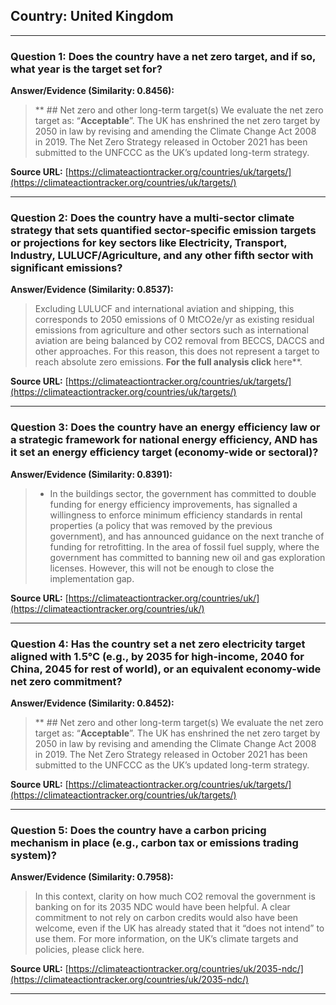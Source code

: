 ## Country: United Kingdom

---
### Question 1: Does the country have a net zero target, and if so, what year is the target set for?

**Answer/Evidence (Similarity: 0.8456):**
> **    ## Net zero and other long-term target(s)   We evaluate the net zero target as: “**Acceptable**”. The UK has enshrined the net zero target by 2050 in law by revising and amending the Climate Change Act 2008 in 2019. The Net Zero Strategy released in October 2021 has been submitted to the UNFCCC as the UK’s updated long-term strategy.

**Source URL:** [https://climateactiontracker.org/countries/uk/targets/](https://climateactiontracker.org/countries/uk/targets/)

---
### Question 2: Does the country have a multi-sector climate strategy that sets quantified sector-specific emission targets or projections for key sectors like Electricity, Transport, Industry, LULUCF/Agriculture, and any other fifth sector with significant emissions?

**Answer/Evidence (Similarity: 0.8537):**
> Excluding LULUCF and international aviation and shipping, this corresponds to 2050 emissions of 0 MtCO2e/yr as existing residual emissions from agriculture and other sectors such as international aviation are being balanced by CO2 removal from BECCS, DACCS and other approaches. For this reason, this does not represent a target to reach absolute zero emissions. **For the full analysis click** here**.

**Source URL:** [https://climateactiontracker.org/countries/uk/targets/](https://climateactiontracker.org/countries/uk/targets/)

---
### Question 3: Does the country have an energy efficiency law or a strategic framework for national energy efficiency, AND has it set an energy efficiency target (economy-wide or sectoral)?

**Answer/Evidence (Similarity: 0.8391):**
> - In the buildings sector, the government has committed to double funding for energy efficiency improvements, has signalled a willingness to enforce minimum efficiency standards in rental properties (a policy that was removed by the previous government), and has announced guidance on the next tranche of funding for retrofitting. In the area of fossil fuel supply, where the government has committed to banning new oil and gas exploration licenses. However, this will not be enough to close the implementation gap.

**Source URL:** [https://climateactiontracker.org/countries/uk/](https://climateactiontracker.org/countries/uk/)

---
### Question 4: Has the country set a net zero electricity target aligned with 1.5°C (e.g., by 2035 for high-income, 2040 for China, 2045 for rest of world), or an equivalent economy-wide net zero commitment?

**Answer/Evidence (Similarity: 0.8452):**
> **    ## Net zero and other long-term target(s)   We evaluate the net zero target as: “**Acceptable**”. The UK has enshrined the net zero target by 2050 in law by revising and amending the Climate Change Act 2008 in 2019. The Net Zero Strategy released in October 2021 has been submitted to the UNFCCC as the UK’s updated long-term strategy.

**Source URL:** [https://climateactiontracker.org/countries/uk/targets/](https://climateactiontracker.org/countries/uk/targets/)

---
### Question 5: Does the country have a carbon pricing mechanism in place (e.g., carbon tax or emissions trading system)?

**Answer/Evidence (Similarity: 0.7958):**
> In this context, clarity on how much CO2 removal the government is banking on for its 2035 NDC would have been helpful. A clear commitment to not rely on carbon credits would also have been welcome, even if the UK has already stated that it “does not intend” to use them. For more information, on the UK’s climate targets and policies, please click here.

**Source URL:** [https://climateactiontracker.org/countries/uk/2035-ndc/](https://climateactiontracker.org/countries/uk/2035-ndc/)

---

